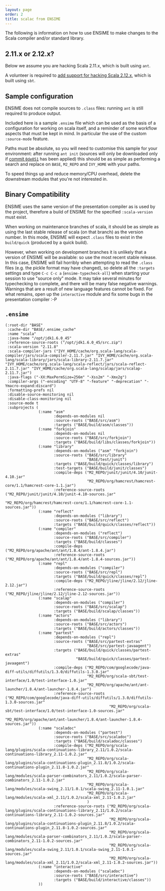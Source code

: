 ```yaml
---
layout: page
order: 2
title: scalac from ENSIME
---
```


The following is information on how to use ENSIME to make changes to the Scala compiler and/or standard library.

## 2.11.x or 2.12.x?

Below we assume you are hacking Scala 2.11.x, which is built using `ant`.

A volunteer is required to [add support for hacking Scala 2.12.x](https://github.com/ensime/ensime-sbt/issues/180), which is built using `sbt`.

## Sample configuration

ENSIME does not compile sources to `.class` files: running `ant` is still required to produce output.

Included here is a sample `.ensime` file which can be used as the basis of a configuration for working on scala itself, and a reminder of some workflow aspects that must be kept in mind. In particular the use of the custom `:source-mode` feature.

Paths must be absolute, so you will need to customise this sample for your environment: after running `ant init` (sources will only be downloaded only if [commit `0de051`](https://github.com/typelevel/scala/commit/0de051d825111ee090be5314fc80da32e17ad6a4) has been applied) this should be as simple as performing a search and replace on `BASE`, `M2_REPO` and `IVY_HOME` with your paths.

To speed things up and reduce memory/CPU overhead, delete the downstream modules that you're not interested in.

## Binary Compatibility

ENSIME uses the same version of the presentation compiler as is used by the project, therefore a build of ENSIME for the specified `:scala-version` must exist.

When working on maintenance branches of scala, it should be as simple as using the last stable release of scala (on that branch) as the version number. In this mode, ENSIME will expect `.class` files to exist in the `build/quick` (produced by a quick build).

However, when working on development branches it is unlikely that a version of ENSIME will be available: so use the most recent stable release. In this case, ENSIME will fail horribly when attempting to read the `.class` files (e.g. the pickle format may have changed), so delete all the `:targets` settings and type `C-c C-c a` (`ensime-typecheck-all`) when starting your session to use "source only" mode. It may take several minutes for typechecking to complete, and there will be many false negative warnings. Warnings that are a result of new language features cannot be fixed. For what remains, open up the `interactive` module and fix some bugs in the presentation compiler :-P

## `.ensime`

```elisp
(:root-dir "BASE"
 :cache-dir "BASE/.ensime_cache"
 :name "scala"
 :java-home "/opt/jdk1.6.0_45"
 :reference-source-roots ("/opt/jdk1.6.0_45/src.zip")
 :scala-version "2.11.8"
 :scala-compiler-jars ("IVY_HOME/cache/org.scala-lang/scala-compiler/jars/scala-compiler-2.11.7.jar" "IVY_HOME/cache/org.scala-lang/scala-library/jars/scala-library-2.11.7.jar" "IVY_HOME/cache/org.scala-lang/scala-reflect/jars/scala-reflect-2.11.7.jar" "IVY_HOME/cache/org.scala-lang/scalap/jars/scalap-2.11.7.jar")
 :java-flags ("-XX:MaxPermSize=256m" "-Xss2m" "-Xmx2g")
 :compiler-args ("-encoding" "UTF-8" "-feature" "-deprecation" "-Ymacro-expand:discard")
 :formatting-prefs nil
 :disable-source-monitoring nil
 :disable-class-monitoring nil
 :source-mode t
 :subprojects (
               (:name "asm"
                      :depends-on-modules nil
                      :source-roots ("BASE/src/asm")
                      :targets ("BASE/build/asm/classes"))
               (:name "forkjoin"
                      :depends-on-modules nil
                      :source-roots ("BASE/src/forkjoin")
                      :targets ("BASE/build/libs/classes/forkjoin"))
               (:name "library"
                      :depends-on-modules ("asm" "forkjoin")
                      :source-roots ("BASE/src/library"
                                     "BASE/test/junit")
                      :targets ("BASE/build/quick/classes/library")
                      :test-targets ("BASE/build/junit/classes")
                      :compile-deps ("M2_REPO/junit/junit/4.10/junit-4.10.jar"
                                     "M2_REPO/org/hamcrest/hamcrest-core/1.1/hamcrest-core-1.1.jar")
                      :reference-source-roots ("M2_REPO/junit/junit/4.10/junit-4.10-sources.jar"
                                               "M2_REPO/org/hamcrest/hamcrest-core/1.1/hamcrest-core-1.1-sources.jar"))
               (:name "reflect"
                      :depends-on-modules ("library")
                      :source-roots ("BASE/src/reflect")
                      :targets ("BASE/build/quick/classes/reflect"))
               (:name "compiler"
                      :depends-on-modules ("reflect")
                      :source-roots ("BASE/src/compiler")
                      :targets ("BASE/build/classes")
                      :compile-deps ("M2_REPO/org/apache/ant/ant/1.8.4/ant-1.8.4.jar")
                      :reference-source-roots ("M2_REPO/org/apache/ant/ant/1.8.4/ant-1.8.4-sources.jar"))
               (:name "repl"
                      :depends-on-modules ("compiler")
                      :source-roots ("BASE/src/repl")
                      :targets ("BASE/build/quick/classes/repl")
                      :compile-deps ("M2_REPO/jline/jline/2.12/jline-2.12.jar")
                      :reference-source-roots ("M2_REPO/jline/jline/2.12/jline-2.12-sources.jar"))
               (:name "scalap"
                      :depends-on-modules ("compiler")
                      :source-roots ("BASE/src/scalap")
                      :targets ("BASE/build/scalap/classes"))
               (:name "actors"
                      :depends-on-modules ("library")
                      :source-roots ("BASE/src/actors")
                      :targets ("BASE/build/actors/classes"))
               (:name "partest"
                      :depends-on-modules ("repl")
                      :source-roots ("BASE/src/partest-extras"
                                     "BASE/src/partest-javaagent")
                      :targets ("BASE/build/quick/classes/partest-extras"
                                "BASE/build/quick/classes/partest-javaagent")
                      :compile-deps ("M2_REPO/com/googlecode/java-diff-utils/diffutils/1.3.0/diffutils-1.3.0.jar"
                                     "M2_REPO/org/scala-sbt/test-interface/1.0/test-interface-1.0.jar"
                                     "M2_REPO/org/apache/ant/ant-launcher/1.8.4/ant-launcher-1.8.4.jar")
                      :reference-source-roots ("M2_REPO/com/googlecode/java-diff-utils/diffutils/1.3.0/diffutils-1.3.0-sources.jar"
                                               "M2_REPO/org/scala-sbt/test-interface/1.0/test-interface-1.0-sources.jar"
                                               "M2_REPO/org/apache/ant/ant-launcher/1.8.4/ant-launcher-1.8.4-sources.jar"))
               (:name "scaladoc"
                      :depends-on-modules ("partest")
                      :source-roots ("BASE/src/scaladoc")
                      :targets ("BASE/build/scaladoc/classes")
                      :compile-deps ("M2_REPO/org/scala-lang/plugins/scala-continuations-library_2.11/1.0.2/scala-continuations-library_2.11-1.0.2.jar"
                                     "M2_REPO/org/scala-lang/plugins/scala-continuations-plugin_2.11.8/1.0.2/scala-continuations-plugin_2.11.8-1.0.2.jar"
                                     "M2_REPO/org/scala-lang/modules/scala-parser-combinators_2.11/1.0.2/scala-parser-combinators_2.11-1.0.2.jar"
                                     "M2_REPO/org/scala-lang/modules/scala-swing_2.11/1.0.1/scala-swing_2.11-1.0.1.jar"
                                     "M2_REPO/org/scala-lang/modules/scala-xml_2.11/1.0.2/scala-xml_2.11-1.0.2.jar"
                                     )
                      :reference-source-roots ("M2_REPO/org/scala-lang/plugins/scala-continuations-library_2.11/1.0.2/scala-continuations-library_2.11-1.0.2-sources.jar"
                                               "M2_REPO/org/scala-lang/plugins/scala-continuations-plugin_2.11.8/1.0.2/scala-continuations-plugin_2.11.8-1.0.2-sources.jar"
                                               "M2_REPO/org/scala-lang/modules/scala-parser-combinators_2.11/1.0.2/scala-parser-combinators_2.11-1.0.2-sources.jar"
                                               "M2_REPO/org/scala-lang/modules/scala-swing_2.11/1.0.1/scala-swing_2.11-1.0.1-sources.jar"
                                               "M2_REPO/org/scala-lang/modules/scala-xml_2.11/1.0.2/scala-xml_2.11-1.0.2-sources.jar"))
               (:name "interactive"
                      :depends-on-modules ("scaladoc")
                      :source-roots ("BASE/src/interactive")
                      :targets ("BASE/build/interactive/classes"))
               ))
```
